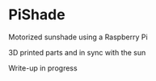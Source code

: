 # PiShade
Motorized sunshade using a Raspberry Pi

3D printed parts and in sync with the sun

Write-up in progress
